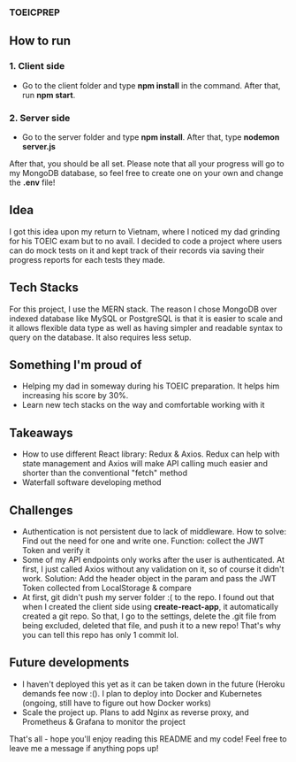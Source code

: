### TOEICPREP

## How to run
### 1. Client side
- Go to the client folder and type **npm install** in the command. After that, run **npm start**.
### 2. Server side
- Go to the server folder and type **npm install**. After that, type **nodemon server.js**

After that, you should be all set. Please note that all your progress will go to my MongoDB database, so feel free to create one 
on your own and change the **.env** file!

## Idea
I got this idea upon my return to Vietnam, where I noticed my dad grinding for his TOEIC exam but to no avail. I decided
to code a project where users can do mock tests on it and kept track of their records via saving their progress reports for
each tests they made.

## Tech Stacks
For this project, I use the MERN stack. The reason I chose MongoDB over indexed database like MySQL or PostgreSQL is that it 
is easier to scale and it allows flexible data type as well as having simpler and readable syntax to query on the database. It
also requires less setup.

## Something I'm proud of
- Helping my dad in someway during his TOEIC preparation. It helps him increasing his score by 30%.
- Learn new tech stacks on the way and comfortable working with it

## Takeaways
- How to use different React library: Redux & Axios. Redux can help with state management and Axios will make API calling much
easier and shorter than the conventional "fetch" method
- Waterfall software developing method

## Challenges
- Authentication is not persistent due to lack of middleware. How to solve: Find out the need for one and write one. Function: collect
the JWT Token and verify it
- Some of my API endpoints only works after the user is authenticated. At first, I just called Axios without any validation on it, so
of course it didn't work. Solution: Add the header object in the param and pass the JWT Token collected from LocalStorage & compare
- At first, git didn't push my server folder :( to the repo. I found out that when I created the client side using **create-react-app**,
it automatically created a git repo. So that, I go to the settings, delete the .git file from being excluded, deleted that file, and push it
to a new repo! That's why you can tell this repo has only 1 commit lol.

## Future developments
- I haven't deployed this yet as it can be taken down in the future (Heroku demands fee now :(). I plan to deploy into Docker and Kubernetes
(ongoing, still have to figure out how Docker works)
- Scale the project up. Plans to add Nginx as reverse proxy, and Prometheus & Grafana to monitor the project

That's all - hope you'll enjoy reading this README and my code! Feel free to leave me a message if anything pops up!
